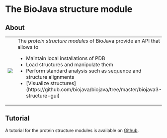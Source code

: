 # The BioJava structure module

## About
<table>
    <tr>
        <td>
            <img src="https://github.com/biojava/biojava3-tutorial/tree/master/structure/img/4hhb_jmol.png"/>
        </td>
        <td>
            The <i>protein structure modules</i> of BioJava provide an API that allows to 
            <ul>
                <li>Maintain local installations of PDB</li>
                <li>Load structures and manipulate them</li>
                <li>Perform standard analysis such as sequence and structure alignments</li>
                <li>[Visualize structures](https://github.com/biojava/biojava/tree/master/biojava3-structure-gui)</li>
            </ul>
        </td>
    </tr>
</table>  

## Tutorial

A tutorial for the protein structure modules is available on [Github](https://github.com/biojava/biojava3-tutorial/tree/master/structure).